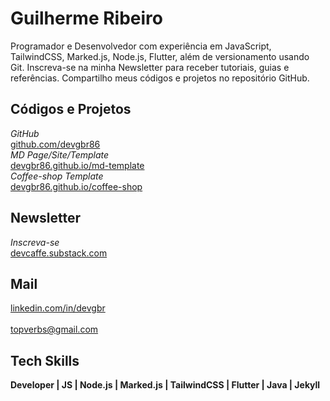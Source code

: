 # Guilherme Ribeiro 


Programador e Desenvolvedor com experiência em
JavaScript, TailwindCSS, Marked.js,
Node.js, Flutter,
além de versionamento usando Git.
Inscreva-se na minha Newsletter
para receber tutoriais, guias e referências.
Compartilho meus códigos e projetos no repositório GitHub.


## Códigos e Projetos


*GitHub*      
[github.com/devgbr86](https://github.com/devgbr86)            
*MD Page/Site/Template*       
[devgbr86.github.io/md-template](https://devgbr86.github.io/md-template/)       
*Coffee-shop Template*       
[devgbr86.github.io/coffee-shop](https://devgbr86.github.io/coffee-shop/) 

## Newsletter


*Inscreva-se*       
[devcaffe.substack.com](https://devcaffe.substack.com) 




## Mail

<p align="left">
    <a href="https://www.linkedin.com/in/devgbr/"> linkedin.com/in/devgbr</a> &nbsp;&nbsp;
    <br><br><a href="mailto:topverbs@gmail.com"> topverbs@gmail.com</a>
</p>



## Tech Skills


**Developer | JS | Node.js | Marked.js | TailwindCSS | Flutter | Java | Jekyll**



<br/>
